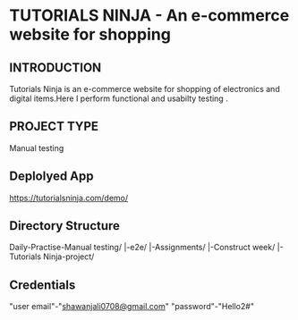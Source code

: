 # TUTORIALS NINJA - An e-commerce website for shopping 
## INTRODUCTION
 Tutorials Ninja is an e-commerce website for shopping of electronics and digital items.Here I perform 
 functional and usabilty testing .
 ## PROJECT TYPE
  Manual testing
## Deplolyed App
  https://tutorialsninja.com/demo/
## Directory Structure
Daily-Practise-Manual testing/ |-e2e/ |-Assignments/ |-Construct week/ |-Tutorials Ninja-project/
## Credentials 
 "user email"-"shawanjali0708@gmail.com"
 "password"-"Hello2#"
